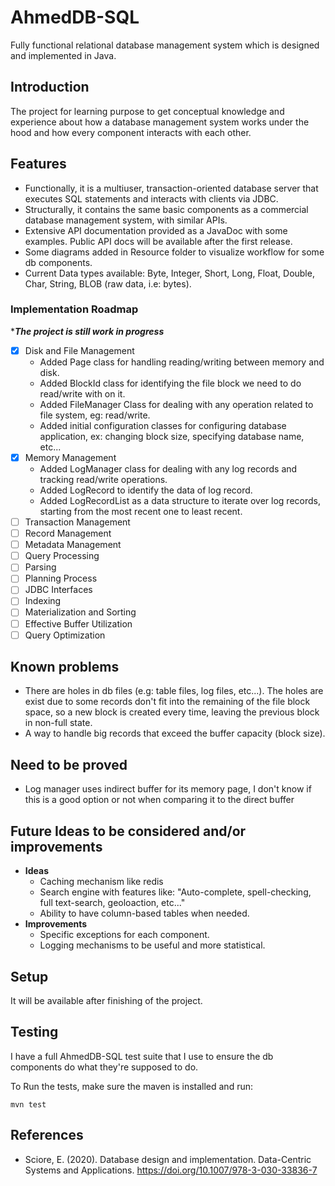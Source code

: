 # AhmedDB-SQL
Fully functional relational database management system which is designed and implemented in Java.

## Introduction
The project for learning purpose to get conceptual knowledge and experience about how a database management system works under the hood and how every component interacts with each other.

## Features

- Functionally, it is a multiuser, transaction-oriented database server that executes SQL statements and interacts with clients via JDBC.
- Structurally, it contains the same basic components as a commercial database management system, with similar APIs.
- Extensive API documentation provided as a JavaDoc with some examples. Public API docs will be available after the first release.
- Some diagrams added in Resource folder to visualize workflow for some db components.
- Current Data types available: Byte, Integer, Short, Long, Float, Double, Char, String, BLOB (raw data, i.e: bytes).

### Implementation Roadmap
****The project is still work in progress***
- [x] Disk and File Management
  - Added Page class for handling reading/writing between memory and disk.
  - Added BlockId class for identifying the file block we need to do read/write with on it.
  - Added FileManager Class for dealing with any operation related to file system, eg: read/write.
  - Added initial configuration classes for configuring database application, ex: changing block size, specifying database name, etc...
- [x] Memory Management
  - Added LogManager class for dealing with any log records and tracking read/write operations.
  - Added LogRecord to identify the data of log record.
  - Added LogRecordList as a data structure to iterate over log records, starting from the most recent one to least recent.
- [ ] Transaction Management
- [ ] Record Management
- [ ] Metadata Management
- [ ] Query Processing
- [ ] Parsing
- [ ] Planning Process
- [ ] JDBC Interfaces
- [ ] Indexing
- [ ] Materialization and Sorting
- [ ] Effective Buffer Utilization
- [ ] Query Optimization

## Known problems
- There are holes in db files (e.g: table files, log files, etc...). The holes are exist due to some records don't fit into the remaining of the file block space, so a new block is created every time, leaving the previous block in non-full state.
- A way to handle big records that exceed the buffer capacity (block size).

## Need to be proved
- Log manager uses indirect buffer for its memory page, I don't know if this is a good option or not when comparing it to the direct buffer

## Future Ideas to be considered and/or improvements
- **Ideas**
  - Caching mechanism like redis
  - Search engine with features like: "Auto-complete, spell-checking, full text-search, geoloaction, etc..."
  - Ability to have column-based tables when needed.
- **Improvements**
  - Specific exceptions for each component.
  - Logging mechanisms to be useful and more statistical.

## Setup
It will be available after finishing of the project.

## Testing
I have a full AhmedDB-SQL test suite that I use to ensure the db components do what they're supposed to do.

To Run the tests, make sure the maven is installed and run:

```shell
mvn test
```

## References
- Sciore, E. (2020). Database design and implementation. Data-Centric Systems and Applications. https://doi.org/10.1007/978-3-030-33836-7 